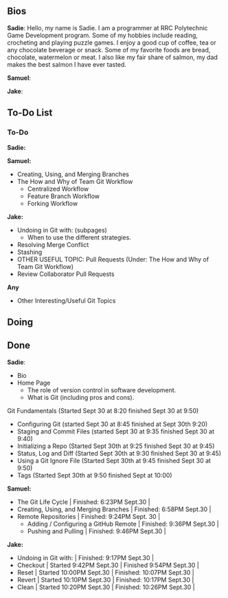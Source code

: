 ## Bios
**Sadie**:
Hello, my name is Sadie. I am a programmer at RRC Polytechnic Game Development program. Some of my hobbies include reading, crocheting and playing puzzle games. I enjoy a good cup of coffee, tea or any chocolate beverage or snack. Some of my favorite foods are bread, chocolate, watermelon or meat. I also like my fair share of salmon, my dad makes the best salmon I have ever tasted.

**Samuel**:

**Jake**:

## To-Do List
### To-Do
**Sadie:**
  
**Samuel:** 
- Creating, Using, and Merging Branches
- The How and Why of Team Git Workflow
    - Centralized Workflow
    - Feature Branch Workflow
    - Forking Workflow

**Jake:** 
- Undoing in Git with: (subpages)
    - When to use the different strategies.
- Resolving Merge Conflict
- Stashing
- OTHER USEFUL TOPIC: Pull Requests (Under: The How and Why of Team Git Workflow)
- Review Collaborator Pull Requests

**Any**
- Other Interesting/Useful Git Topics

## Doing



## Done
**Sadie**:
- Bio 
- Home Page
  - The role of version control in software development.
  - What is Git (including pros and cons).

Git Fundamentals (Started Sept 30 at 8:20 finished Sept 30 at 9:50)
  - Configuring Git (started Sept 30 at 8:45 finished at Sept 30th 9:20)
  - Staging and Commit Files (started Sept 30 at 9:35 finished Sept 30 at 9:40)
  - Initializing a Repo (Started Sept 30th at 9:25 finished Sept 30 at 9:45)
  - Status, Log and Diff (Started Sept 30th at 9:30 finished Sept 30 at 9:45)
  - Using a Git Ignore File (Started Sept 30th at 9:45 finished Sept 30 at 9:50)
  - Tags (Started Sept 30th at 9:50 finished Sept at 10:00)


**Samuel:** 
- The Git Life Cycle | Finished: 6:23PM Sept.30 |
- Creating, Using, and Merging Branches | Finished: 6:58PM Sept.30 |
- Remote Repositories | Finished: 9:24PM Sept. 30 |
    - Adding / Configuring a GitHub Remote | Finished: 9:36PM Sept.30 |
    - Pushing and Pulling | Finished: 9:46PM Sept.30 |

**Jake:** 
- Undoing in Git with: | Finished: 9:17PM Sept.30 |
- Checkout | Started 9:42PM Sept.30 | Finished 9:54PM Sept.30 |
- Reset | Started 10:00PM Sept.30 | Finished: 10:07PM Sept.30 |
- Revert | Started 10:10PM Sept.30 | Finished: 10:17PM Sept.30 |
- Clean | Started 10:20PM Sept.30 | Finished: 10:26PM Sept.30 |
